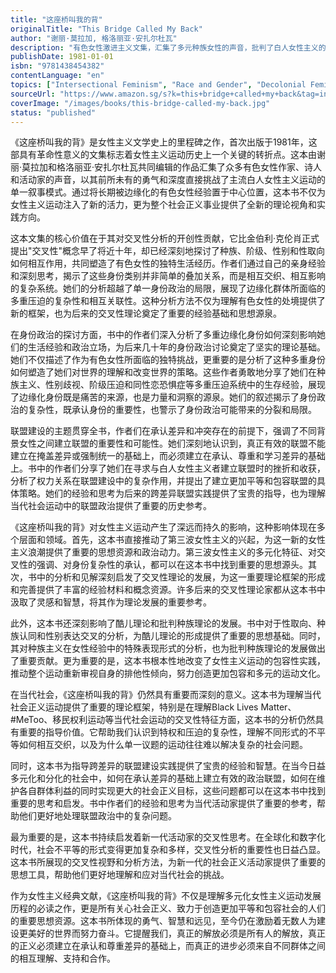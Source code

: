```yaml
---
title: "这座桥叫我的背"
originalTitle: "This Bridge Called My Back"
author: "谢丽·莫拉加, 格洛丽亚·安扎尔杜瓦"
description: "有色女性激进主义文集，汇集了多元种族女性的声音，批判了白人女性主义的局限性，推动了交叉性女性主义的发展。"
publishDate: 1981-01-01
isbn: "9781438454382"
contentLanguage: "en"
topics: ["Intersectional Feminism", "Race and Gender", "Decolonial Feminism", "Women's Literature"]
sourceUrl: "https://www.amazon.sg/s?k=this+bridge+called+my+back&tag=inkrupt-22"
coverImage: "/images/books/this-bridge-called-my-back.jpg"
status: "published"
---
```


《这座桥叫我的背》是女性主义文学史上的里程碑之作，首次出版于1981年，这部具有革命性意义的文集标志着女性主义运动历史上一个关键的转折点。这本由谢丽·莫拉加和格洛丽亚·安扎尔杜瓦共同编辑的作品汇集了众多有色女性作家、诗人和活动家的声音，以其前所未有的勇气和深度直接挑战了主流白人女性主义运动的单一叙事模式。通过将长期被边缘化的有色女性经验置于中心位置，这本书不仅为女性主义运动注入了新的活力，更为整个社会正义事业提供了全新的理论视角和实践方向。

这本文集的核心价值在于其对交叉性分析的开创性贡献，它比金伯利·克伦肖正式提出"交叉性"概念早了将近十年，却已经深刻地探讨了种族、阶级、性别和性取向如何相互作用，共同塑造了有色女性的独特生活经历。作者们通过自己的亲身经验和深刻思考，揭示了这些身份类别并非简单的叠加关系，而是相互交织、相互影响的复杂系统。她们的分析超越了单一身份政治的局限，展现了边缘化群体所面临的多重压迫的复杂性和相互关联性。这种分析方法不仅为理解有色女性的处境提供了新的框架，也为后来的交叉性理论奠定了重要的经验基础和思想源泉。

在身份政治的探讨方面，书中的作者们深入分析了多重边缘化身份如何深刻影响她们的生活经验和政治立场，为后来几十年的身份政治讨论奠定了坚实的理论基础。她们不仅描述了作为有色女性所面临的独特挑战，更重要的是分析了这种多重身份如何塑造了她们对世界的理解和改变世界的策略。这些作者勇敢地分享了她们在种族主义、性别歧视、阶级压迫和同性恋恐惧症等多重压迫系统中的生存经验，展现了边缘化身份既是痛苦的来源，也是力量和洞察的源泉。她们的叙述揭示了身份政治的复杂性，既承认身份的重要性，也警示了身份政治可能带来的分裂和局限。

联盟建设的主题贯穿全书，作者们在承认差异和冲突存在的前提下，强调了不同背景女性之间建立联盟的重要性和可能性。她们深刻地认识到，真正有效的联盟不能建立在掩盖差异或强制统一的基础上，而必须建立在承认、尊重和学习差异的基础上。书中的作者们分享了她们在寻求与白人女性主义者建立联盟时的挫折和收获，分析了权力关系在联盟建设中的复杂作用，并提出了建立更加平等和包容联盟的具体策略。她们的经验和思考为后来的跨差异联盟实践提供了宝贵的指导，也为理解当代社会运动中的联盟政治提供了重要的历史参考。

《这座桥叫我的背》对女性主义运动产生了深远而持久的影响，这种影响体现在多个层面和领域。首先，这本书直接推动了第三波女性主义的兴起，为这一新的女性主义浪潮提供了重要的思想资源和政治动力。第三波女性主义的多元化特征、对交叉性的强调、对身份复杂性的承认，都可以在这本书中找到重要的思想源头。其次，书中的分析和见解深刻启发了交叉性理论的发展，为这一重要理论框架的形成和完善提供了丰富的经验材料和概念资源。许多后来的交叉性理论家都从这本书中汲取了灵感和智慧，将其作为理论发展的重要参考。

此外，这本书还深刻影响了酷儿理论和批判种族理论的发展。书中对于性取向、种族认同和性别表达交叉的分析，为酷儿理论的形成提供了重要的思想基础。同时，其对种族主义在女性经验中的特殊表现形式的分析，也为批判种族理论的发展做出了重要贡献。更为重要的是，这本书根本性地改变了女性主义运动的包容性实践，推动整个运动重新审视自身的排他性倾向，努力创造更加包容和多元的运动文化。

在当代社会，《这座桥叫我的背》仍然具有重要而深刻的意义。这本书为理解当代社会正义运动提供了重要的理论框架，特别是在理解Black Lives Matter、#MeToo、移民权利运动等当代社会运动的交叉性特征方面，这本书的分析仍然具有重要的指导价值。它帮助我们认识到特权和压迫的复杂性，理解不同形式的不平等如何相互交织，以及为什么单一议题的运动往往难以解决复杂的社会问题。

同时，这本书为指导跨差异的联盟建设实践提供了宝贵的经验和智慧。在当今日益多元化和分化的社会中，如何在承认差异的基础上建立有效的政治联盟，如何在维护各自群体利益的同时实现更大的社会正义目标，这些问题都可以在这本书中找到重要的思考和启发。书中作者们的经验和思考为当代活动家提供了重要的参考，帮助他们更好地处理联盟政治中的复杂问题。

最为重要的是，这本书持续启发着新一代活动家的交叉性思考。在全球化和数字化时代，社会不平等的形式变得更加复杂和多样，交叉性分析的重要性也日益凸显。这本书所展现的交叉性视野和分析方法，为新一代的社会正义活动家提供了重要的思想工具，帮助他们更好地理解和应对当代社会的挑战。

作为女性主义经典文献，《这座桥叫我的背》不仅是理解多元化女性主义运动发展历程的必读之作，更是所有关心社会正义、致力于创造更加平等和包容社会的人们的重要思想资源。这本书所体现的勇气、智慧和远见，至今仍在激励着无数人为建设更美好的世界而努力奋斗。它提醒我们，真正的解放必须是所有人的解放，真正的正义必须建立在承认和尊重差异的基础上，而真正的进步必须来自不同群体之间的相互理解、支持和合作。
